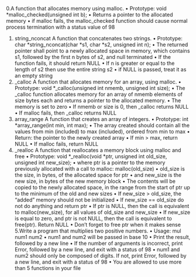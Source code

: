 0.A function that allocates memory using malloc.
•	Prototype: void *malloc_checked(unsigned int b);
•	Returns a pointer to the allocated memory
•	if malloc fails, the malloc_checked function should cause normal process termination with a status value of 98
1. string_nconcat
 A function that concatenates two strings.
•	Prototype: char *string_nconcat(char *s1, char *s2, unsigned int n);
•	The returned pointer shall point to a newly allocated space in memory, which contains s1, followed by the first n bytes of s2, and null terminated
•	If the function fails, it should return NULL
•	If n is greater or equal to the length of s2 then use the entire string s2
•	if NULL is passed, treat it as an empty string
2. _calloc
A function that allocates memory for an array, using malloc.
•	Prototype: void *_calloc(unsigned int nmemb, unsigned int size);
•	The _calloc function allocates memory for an array of nmemb elements of size bytes each and returns a pointer to the allocated memory.
•	The memory is set to zero
•	If nmemb or size is 0, then _calloc returns NULL
•	If malloc fails, then _calloc returns NULL
3. array_range
A function that creates an array of integers.
•	Prototype: int *array_range(int min, int max);
•	The array created should contain all the values from min (included) to max (included), ordered from min to max
•	Return: the pointer to the newly created array
•	If min > max, return NULL
•	If malloc fails, return NULL
4. _realloc
A function that reallocates a memory block using malloc and free
•	Prototype: void *_realloc(void *ptr, unsigned int old_size, unsigned int new_size);
•	where ptr is a pointer to the memory previously allocated with a call to malloc: malloc(old_size)
•	old_size is the size, in bytes, of the allocated space for ptr
•	and new_size is the new size, in bytes of the new memory block
•	The contents will be copied to the newly allocated space, in the range from the start of ptr up to the minimum of the old and new sizes
•	If new_size > old_size, the “added” memory should not be initialized
•	If new_size == old_size do not do anything and return ptr
•	If ptr is NULL, then the call is equivalent to malloc(new_size), for all values of old_size and new_size
•	If new_size is equal to zero, and ptr is not NULL, then the call is equivalent to free(ptr). Return NULL
•	Don’t forget to free ptr when it makes sense
5.Write a program that multiplies two positive numbers.
•	Usage: mul num1 num2
•	num1 and num2 will be passed in base 10
•	Print the result, followed by a new line
•	If the number of arguments is incorrect, print Error, followed by a new line, and exit with a status of 98
•	num1 and num2 should only be composed of digits. If not, print Error, followed by a new line, and exit with a status of 98
•	You are allowed to use more than 5 functions in your file
